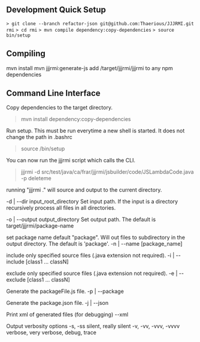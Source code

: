Development Quick Setup
-----------------------
`> git clone --branch refactor-json git@github.com:Thaerious/JJJRMI.git rmi`
`> cd rmi`
`> mvn compile dependency:copy-dependencies`
`> source bin/setup`

Compiling
---------
mvn install
mvn jjjrmi:generate-js
add /target/jjjrmi/jjjrmi to any npm dependencies

Command Line Interface
----------------------
Copy dependencies to the target directory.
> mvn install dependency:copy-dependencies 

Run setup.  This must be run everytime a new shell is started.  It does not change
the path in .bashrc
> source /bin/setup

You can now run the jjjrmi script which calls the CLI.
> jjjrmi -d src/test/java/ca/frar/jjjrmi/jsbuilder/code/JSLambdaCode.java -p deleteme

running "jjjrmi ." will source and output to the current directory.

-d | --dir input_root_directory
Set input path. If the input is a directory recursively process all files in all
directories.

-o | --output output_directory
Set output path.  The default is target/jjjrmi/package-name

set package name default "package".  Will out files to subdirectory in the output directory.
The default is 'package'.
-n | --name [package_name]

include only specified source files (.java extension not required).
-i | --include [class1 ... classN]

exclude only specified source files (.java extension not required).
-e | --exclude [class1 ... classN]

Generate the packageFile.js file.
-p | --package

Generate the package.json file.
-j | --json

Print xml of generated files (for debugging)
--xml

Output verbosity options
-s, -ss silent, really silent
-v, -vv, -vvv, -vvvv verbose, very verbose, debug, trace
